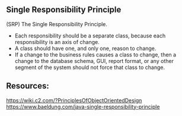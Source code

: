 ## Single Responsibility Principle

(SRP) The Single Responsibility Principle.
- Each responsibility should be a separate class, because each responsibility is an axis of change.
- A class should have one, and only one, reason to change.
- If a change to the business rules causes a class to change, then a change to the database schema, GUI, report format, or any other segment of the system should not force that class to change.


## Resources:

https://wiki.c2.com/?PrinciplesOfObjectOrientedDesign
https://www.baeldung.com/java-single-responsibility-principle
